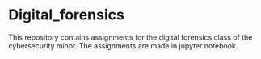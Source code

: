 # Digital_forensics
This repository contains assignments for the digital forensics class of the cybersecurity minor. The assignments are made in jupyter notebook.
